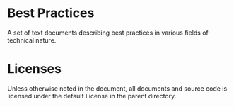 Best Practices
=============

A set of text documents describing best practices in various fields of technical nature.


Licenses
========

Unless otherwise noted in the document, all documents and source code is licensed under the default License in the parent directory.  
